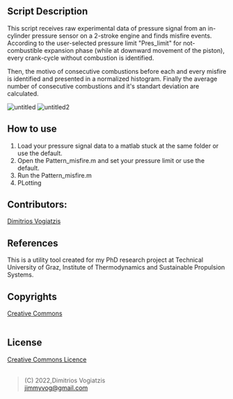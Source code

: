 ## Script Description
This script receives raw experimental data of pressure signal from an in-cylinder pressure sensor on a 2-stroke engine and finds misfire events.
According to the user-selected pressure limit "Pres_limit" for not-combustible expansion phase (while at downward movement of the piston), every crank-cycle without combustion is identified.

Then, the motivo of consecutive combustions before each and every misfire is identified and presented in a normalized histogram. 
Finally the average number of consecutive combustions and it's standart deviation are calculated.

![untitled](https://user-images.githubusercontent.com/65401171/185071320-dc2e26b1-73e4-4ad9-a6bf-28a003e87f79.jpg)
![untitled2](https://user-images.githubusercontent.com/65401171/185071425-a4393ba0-b9ca-4ed4-b0a4-efb217e25dd2.jpg)

## How to use
1. Load your pressure signal data to a matlab stuck at the same folder or use the default.
2. Open the Pattern_misfire.m and set your pressure limit or use the default.
3. Run the Pattern_misfire.m
4. PLotting 

## Contributors:
[Dimitrios Vogiatzis]

## References 
This is a utility tool created for my PhD research project at Technical University of Graz, Institute of Thermodynamics and Sustainable Propulsion Systems.

## Copyrights
[Creative Commons]
<br />
<br />
## License
[Creative Commons Licence]
<br />
<br />

>(C) 2022,Dimitrios Vogiatzis<br />
>jimmyvog@gmail.com

[//]: # "links"

[Creative Commons]: <https://creativecommons.org/licenses/by-nc-nd/4.0/>
[Creative Commons Licence]: <https://creativecommons.org/licenses/by-nc-nd/4.0/legalcode>
[Dimitrios Vogiatzis]: <http://www.linkedin.com/in/dimitrios-vogiatzis95>
